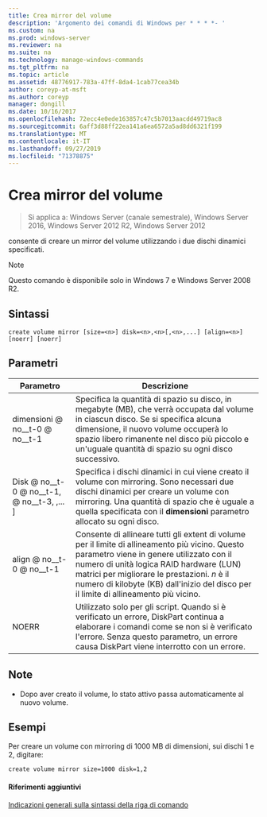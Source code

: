 ```yaml
---
title: Crea mirror del volume
description: 'Argomento dei comandi di Windows per * * * *- '
ms.custom: na
ms.prod: windows-server
ms.reviewer: na
ms.suite: na
ms.technology: manage-windows-commands
ms.tgt_pltfrm: na
ms.topic: article
ms.assetid: 48776917-783a-47ff-8da4-1cab77cea34b
author: coreyp-at-msft
ms.author: coreyp
manager: dongill
ms.date: 10/16/2017
ms.openlocfilehash: 72ecc4e0ede163857c47c5b7013aacdd49719ac8
ms.sourcegitcommit: 6aff3d88ff22ea141a6ea6572a5ad8dd6321f199
ms.translationtype: MT
ms.contentlocale: it-IT
ms.lasthandoff: 09/27/2019
ms.locfileid: "71378875"
---
```

# <a name="create-volume-mirror"></a>Crea mirror del volume

>Si applica a: Windows Server (canale semestrale), Windows Server 2016, Windows Server 2012 R2, Windows Server 2012

consente di creare un mirror del volume utilizzando i due dischi dinamici specificati.  
  
> [!NOTE]  
> Questo comando è disponibile solo in Windows 7 e Windows Server 2008 R2.  
  
  
  
## <a name="syntax"></a>Sintassi  
  
```  
create volume mirror [size=<n>] disk=<n>,<n>[,<n>,...] [align=<n>] [noerr] [noerr]  
```  
  
## <a name="parameters"></a>Parametri  
  
|         Parametro         |                                                                                                                                     Descrizione                                                                                                                                     |
|---------------------------|-------------------------------------------------------------------------------------------------------------------------------------------------------------------------------------------------------------------------------------------------------------------------------------|
|         dimensioni @ no__t-0 @ no__t-1         |                 Specifica la quantità di spazio su disco, in megabyte \(MB\), che verrà occupata dal volume in ciascun disco. Se si specifica alcuna dimensione, il nuovo volume occuperà lo spazio libero rimanente nel disco più piccolo e un'uguale quantità di spazio su ogni disco successivo.                 |
| Disk @ no__t-0 @ no__t-1, <n> @ no__t-3, <n>,... \] |                       Specifica i dischi dinamici in cui viene creato il volume con mirroring. Sono necessari due dischi dinamici per creare un volume con mirroring. Una quantità di spazio che è uguale a quella specificata con il **dimensioni** parametro allocato su ogni disco.                        |
|        align @ no__t-0 @ no__t-1         | Consente di allineare tutti gli extent di volume per il limite di allineamento più vicino. Questo parametro viene in genere utilizzato con il numero di unità logica RAID hardware \(LUN\) matrici per migliorare le prestazioni. *n* è il numero di kilobyte \(KB\) dall'inizio del disco per il limite di allineamento più vicino. |
|           NOERR           |                                        Utilizzato solo per gli script. Quando si è verificato un errore, DiskPart continua a elaborare i comandi come se non si è verificato l'errore. Senza questo parametro, un errore causa DiskPart viene interrotto con un errore.                                         |
  
## <a name="remarks"></a>Note  
  
-   Dopo aver creato il volume, lo stato attivo passa automaticamente al nuovo volume.  
  
## <a name="BKMK_examples"></a>Esempi  
Per creare un volume con mirroring di 1000 MB di dimensioni, sui dischi 1 e 2, digitare:  
  
```  
create volume mirror size=1000 disk=1,2  
```  
  
#### <a name="additional-references"></a>Riferimenti aggiuntivi  
[Indicazioni generali sulla sintassi della riga di comando](command-line-syntax-key.md)  
  

  

